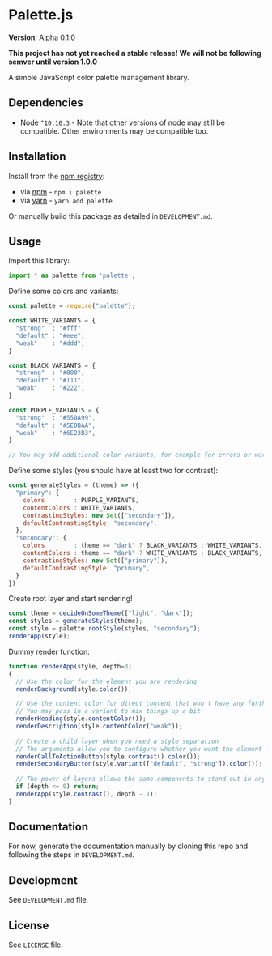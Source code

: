 # Palette.js

**Version**: Alpha 0.1.0

**This project has not yet reached a stable release! We will not be following semver until version 1.0.0**

A simple JavaScript color palette management library.

## Dependencies

 - [Node](https://nodejs.org) `^10.16.3` - Note that other versions of node may still be compatible. Other environments may be compatible too.

## Installation

Install from the [npm registry](https://www.npmjs.com/):

 - via [npm](https://docs.npmjs.com/cli/npm) -  `npm i palette`
 - via [yarn](https://yarnpkg.com/) - `yarn add palette`

Or manually build this package as detailed in `DEVELOPMENT.md`.

## Usage

Import this library:

```js
import * as palette from 'palette';
```

Define some colors and variants:

```js
const palette = require("palette");

const WHITE_VARIANTS = {
  "strong"  : "#fff",
  "default" : "#eee",
  "weak"    : "#ddd",
}

const BLACK_VARIANTS = {
  "strong"  : "#000",
  "default" : "#111",
  "weak"    : "#222",
}

const PURPLE_VARIANTS = {
  "strong"  : "#550A99",
  "default" : "#5E0BAA",
  "weak"    : "#6E23B3",
}

// You may add additional color variants, for example for errors or warnings
```

Define some styles (you should have at least two for contrast):

```js
const generateStyles = (theme) => ({
  "primary": {
    colors        : PURPLE_VARIANTS,
    contentColors : WHITE_VARIANTS,
    contrastingStyles: new Set(["secondary"]),
    defaultContrastingStyle: "secondary",
  },
  "secondary": {
    colors        : theme == "dark" ? BLACK_VARIANTS : WHITE_VARIANTS,
    contentColors : theme == "dark" ? WHITE_VARIANTS : BLACK_VARIANTS,
    contrastingStyles: new Set(["primary"]),
    defaultContrastingStyle: "primary",
  }
})
```

Create root layer and start rendering!

```js
const theme = decideOnSomeTheme(["light", "dark"]);
const styles = generateStyles(theme);
const style = palette.rootStyle(styles, "secondary");
renderApp(style);
```

Dummy render function:

```js
function renderApp(style, depth=3)
{
  // Use the color for the element you are rendering
  renderBackground(style.color());

  // Use the content color for direct content that won't have any further layers
  // You may pass in a variant to mix things up a bit
  renderHeading(style.contentColor());
  renderDescription(style.contentColor("weak"));
  
  // Create a child layer when you need a style separation
  // The arguments allow you to configure whether you want the element to stand out or not
  renderCallToActionButton(style.contrast().color());
  renderSecondaryButton(style.variant(["default", "strong"]).color());
  
  // The power of layers allows the same components to stand out in any context
  if (depth <= 0) return;
  renderApp(style.contrast(), depth - 1);
}
```

## Documentation

For now, generate the documentation manually by cloning this repo and following the steps in `DEVELOPMENT.md`.

## Development

See `DEVELOPMENT.md` file.

## License

See `LICENSE` file.
